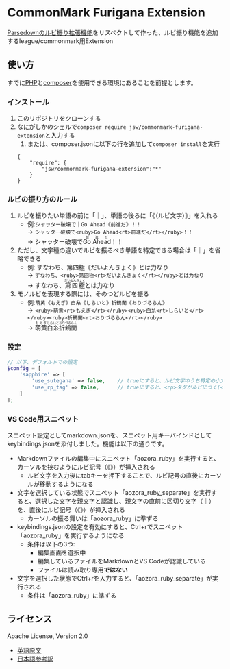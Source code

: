 # CommonMark Furigana Extension
[Parsedownのルビ振り拡張機能](https://github.com/noisan/parsedown-rubytext)をリスペクトして作った、ルビ振り機能を追加するleague/commonmark用Extension

## 使い方
すでに[PHP](https://www.php.net/)と[composer](https://getcomposer.org/)を使用できる環境にあることを前提とします。

### インストール
1. このリポジトリをクローンする
1. なにがしかのシェルで`composer require jsw/commonmark-furigana-extension`と入力する
    1. または、composer.jsonに以下の行を追加して`composer install`を実行
    ```
    {
        "require": {
            "jsw/commonmark-furigana-extension":"*"
        }
    }
    ```

### ルビの振り方のルール
1. ルビを振りたい単語の前に「｜」、単語の後ろに「《（ルビ文字）》」を入れる
    - 例:`シャッター破壊で｜Go Ahead《前進だ》！！`  
    -> `シャッター破壊で<ruby>Go Ahead<rt>前進だ</rt></ruby>！！`  
    -> シャッター破壊で<ruby>Go Ahead<rt>前進だ</rt></ruby>！！
1. ただし、文字種の違いでルビを振るべき単語を特定できる場合は「｜」を省略できる
    - 例: すなわち、第四極《だいよんきょく》とは力なり  
    -> `すなわち、<ruby>第四極<rt>だいよんきょく</rt></ruby>とは力なり`  
    -> すなわち、<ruby>第四極<rt>だいよんきょく</rt></ruby>とは力なり
1. モノルビを表現する際には、そのつどルビを振る
    - 例:`萌黄《もえぎ》白糸《しらいと》折鶴蘭《おりづるらん》`  
    -> `<ruby>萌黄<rt>もえぎ</rt></ruby><ruby>白糸<rt>しらいと</rt></ruby><ruby>折鶴蘭<rt>おりづるらん</rt></ruby>`  
    -> <ruby>萌黄<rt>もえぎ</rt></ruby><ruby>白糸<rt>しらいと</rt></ruby><ruby>折鶴蘭<rt>おりづるらん</rt></ruby>

### 設定
```php
// 以下、デフォルトでの設定
$config = [
    'sapphire' => [
        'use_sutegana' => false,    // trueにすると、ルビ文字のうち特定の小文字が大文字になる(ゅ→ゆ、ぁ→あ...etc)
        'use_rp_tag' => false,      // trueにすると、<rp>タグがルビにつく(<rp>（</rp><rt>ルビ</rt><rp>）</rp>)
    ]
];
```

### VS Code用スニペット
スニペット設定としてmarkdown.jsonを、スニペット用キーバインドとしてkeybindings.jsonを添付しました。機能は以下の通りです。
- Markdownファイルの編集中にスニペット「aozora_ruby」を実行すると、カーソルを挟むようにルビ記号（《》）が挿入される
  - ルビ文字を入力後にtabキーを押下することで、ルビ記号の直後にカーソルが移動するようになる
- 文字を選択している状態でスニペット「aozora_ruby_separate」を実行すると、選択した文字を親文字と認識し、親文字の直前に区切り文字（｜）を、直後にルビ記号（《》）が挿入される
  - カーソルの振る舞いは「aozora_ruby」に準ずる
- keybindings.jsonの設定を有効にすると、Ctrl+rでスニペット「aozora_ruby」を実行するようになる
  - 条件は以下の3つ:
    - 編集画面を選択中
    - 編集しているファイルをMarkdownとVS Codeが認識している
    - ファイルは読み取り専用**ではない**
- 文字を選択した状態でCtrl+rを入力すると、「aozora_ruby_separate」が実行される
  - 条件は「aozora_ruby」に準ずる

## ライセンス
Apache License, Version 2.0  
- [英語原文](https://www.apache.org/licenses/LICENSE-2.0)
- [日本語参考訳](https://licenses.opensource.jp/Apache-2.0/Apache-2.0.html)